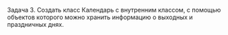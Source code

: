 Задача 3. 
Создать класс Календарь с внутренним классом, с помощью объектов которого можно хранить информацию о 
выходных и праздничных днях. 
